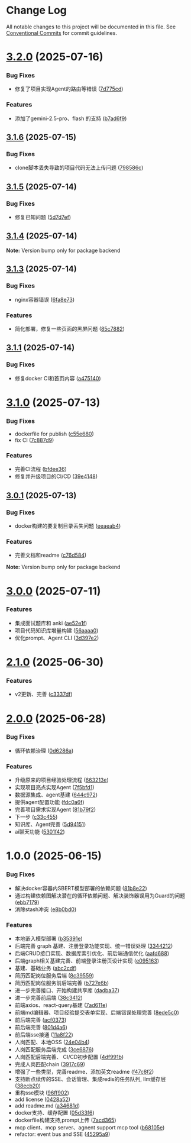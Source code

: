 # Change Log

All notable changes to this project will be documented in this file.
See [Conventional Commits](https://conventionalcommits.org) for commit guidelines.

# [3.2.0](https://github.com/weicanie/prisma-ai/compare/v3.1.6...v3.2.0) (2025-07-16)

### Bug Fixes

- 修复了项目实现Agent的路由等错误 ([7d775cd](https://github.com/weicanie/prisma-ai/commit/7d775cdce28ebbfcc606a2ff929324abf1d5d145))

### Features

- 添加了gemini-2.5-pro、flash 的支持 ([b7ad6f9](https://github.com/weicanie/prisma-ai/commit/b7ad6f925772ae335a2de9178dee031ae70c8000))

## [3.1.6](https://github.com/weicanie/prisma-ai/compare/v3.1.5...v3.1.6) (2025-07-15)

### Bug Fixes

- clone脚本丢失导致的项目代码无法上传问题 ([798586c](https://github.com/weicanie/prisma-ai/commit/798586cd4f006b1fafe44a730710fccec11338dc))

## [3.1.5](https://github.com/weicanie/prisma-ai/compare/v3.1.4...v3.1.5) (2025-07-14)

### Bug Fixes

- 修复已知问题 ([5d7d7ef](https://github.com/weicanie/prisma-ai/commit/5d7d7efa2a6b08b8966ff200d14dc56dad3d146f))

## [3.1.4](https://github.com/weicanie/prisma-ai/compare/v3.1.3...v3.1.4) (2025-07-14)

**Note:** Version bump only for package backend

## [3.1.3](https://github.com/weicanie/prisma-ai/compare/v3.1.2...v3.1.3) (2025-07-14)

### Bug Fixes

- nginx容器错误 ([6fa8e73](https://github.com/weicanie/prisma-ai/commit/6fa8e73b53f1f55be35bd0ef0a85a55a17bac731))

### Features

- 简化部署，修复一些页面的黑屏问题 ([85c7882](https://github.com/weicanie/prisma-ai/commit/85c78827bc52fa8fd5bc0276694c78a35a31ab45))

## [3.1.1](https://github.com/weicanie/prisma-ai/compare/v3.1.0...v3.1.1) (2025-07-14)

### Bug Fixes

- 修复docker CI和首页内容 ([a475140](https://github.com/weicanie/prisma-ai/commit/a475140b7f1c2b16628a741adf4e7e534904e3b9))

# [3.1.0](https://github.com/weicanie/prisma-ai/compare/v3.0.1...v3.1.0) (2025-07-13)

### Bug Fixes

- dockerfile for publish ([c55e680](https://github.com/weicanie/prisma-ai/commit/c55e680ec391467d94ccb665c47ded52da63cf9e))
- fix CI ([7c887d9](https://github.com/weicanie/prisma-ai/commit/7c887d99332109a4875b1f55e521e21958188ff6))

### Features

- 完善CI流程 ([bfdee36](https://github.com/weicanie/prisma-ai/commit/bfdee365ad8c7d3d44d9cee71f56c7ff99683ae1))
- 修复并升级项目的CI/CD ([39e4148](https://github.com/weicanie/prisma-ai/commit/39e4148b19c053ed040efee06a1dff868188f92c))

## [3.0.1](https://github.com/weicanie/prisma-ai/compare/v3.0.0...v3.0.1) (2025-07-13)

### Bug Fixes

- docker构建的要复制目录丢失问题 ([eeaeab4](https://github.com/weicanie/prisma-ai/commit/eeaeab490df9b5ea39dd1af684cc6da457930a44))

### Features

- 完善文档和readme ([c76d584](https://github.com/weicanie/prisma-ai/commit/c76d5843ae7a4885faa3067dd4586269242da789))

**Note:** Version bump only for package backend

# [3.0.0](https://github.com/weicanie/prisma-ai/compare/v2.1.0...v3.0.0) (2025-07-11)

### Features

- 集成面试题库和 anki ([ae52e1f](https://github.com/weicanie/prisma-ai/commit/ae52e1f2f9953c595c279b684d9c9c35625ccdeb))
- 项目代码知识库增量构建 ([56aaaa0](https://github.com/weicanie/prisma-ai/commit/56aaaa0c115dcb6b5c66ba47790125bf5b7a7857))
- 优化prompt、Agent CLI ([3d397e2](https://github.com/weicanie/prisma-ai/commit/3d397e23b1778e0938c85d277c1a67ca678f04e7))

# [2.1.0](https://github.com/weicanie/prisma-ai/compare/v2.0.0...v2.1.0) (2025-06-30)

### Features

- v2更新、完善 ([c3337df](https://github.com/weicanie/prisma-ai/commit/c3337df125184f88b9b370fcf8493db85b965c59))

# [2.0.0](https://github.com/weicanie/prisma-ai/compare/v1.0.0...v2.0.0) (2025-06-28)

### Bug Fixes

- 循环依赖治理 ([0d6286a](https://github.com/weicanie/prisma-ai/commit/0d6286a0c52547df9f4d10e9129034f36b0157db))

### Features

- 升级原来的项目经验处理流程 ([663213e](https://github.com/weicanie/prisma-ai/commit/663213ea4e24f504ee40084f611cc7ab85a6bca6))
- 实现项目亮点实现Agent ([7f5bfd1](https://github.com/weicanie/prisma-ai/commit/7f5bfd1fbf2e2220f4679e5684e38b331e23cf73))
- 数据源集成、agent基建 ([644c972](https://github.com/weicanie/prisma-ai/commit/644c9726026eca15fc1747a7ecba92ee1b27ae60))
- 提供agent配置功能 ([fdc0a6f](https://github.com/weicanie/prisma-ai/commit/fdc0a6f624f7d8aef85bea76a0b74ecd20f79c46))
- 完善项目需求实现Agent ([81b79f2](https://github.com/weicanie/prisma-ai/commit/81b79f2369cda0c33d38fb1a837cb1b344388ceb))
- 下一步 ([c33c455](https://github.com/weicanie/prisma-ai/commit/c33c455beb21536cccdf49e1fd6bdcbcee743095))
- 知识库、Agent完善 ([5d94151](https://github.com/weicanie/prisma-ai/commit/5d941517ed1e83c79a7cad0f399d32f65ee48115))
- ai聊天功能 ([5301f42](https://github.com/weicanie/prisma-ai/commit/5301f4293857ef7fa49d33b402d33b940bdce3ea))

# 1.0.0 (2025-06-15)

### Bug Fixes

- 解决docker容器内SBERT模型部署的依赖问题 ([81b8e22](https://github.com/weicanie/prisma-ai/commit/81b8e22129926c041d5c6ead87ca2166d959661d))
- 通过构建依赖图解决潜在的循环依赖问题、解决装饰器误用为Guard的问题 ([ebb7179](https://github.com/weicanie/prisma-ai/commit/ebb71790dd05439a32c16dee4fdb5fa976d0dec0))
- 消除stash冲突 ([e8b0bd0](https://github.com/weicanie/prisma-ai/commit/e8b0bd0f925c2bf1467177c28d0d97234beee332))

### Features

- 本地嵌入模型部署 ([b35391e](https://github.com/weicanie/prisma-ai/commit/b35391eb7abe64cf6fd11314ade10fb9e5a2d2ac))
- 后端完善 graph 基建、注册登录功能实现、统一错误处理 ([3344212](https://github.com/weicanie/prisma-ai/commit/3344212a5d00a4c35d95777bbd023f99faad414f))
- 后端CRUD接口实现、数据库索引优化、前后端通信优化 ([aafd688](https://github.com/weicanie/prisma-ai/commit/aafd688695c357ca1c40049ea4aeb826e848754d))
- 后端graph相关基建完善、前端登录注册页设计实现 ([e095163](https://github.com/weicanie/prisma-ai/commit/e095163d1edfdc6c5b5abaa6c942dae86e2b22e9))
- 基建、基础业务 ([abc2cdf](https://github.com/weicanie/prisma-ai/commit/abc2cdf12b4619e65224f8d60f1ac07d0b845c8d))
- 简历匹配岗位服务后端 ([8c39559](https://github.com/weicanie/prisma-ai/commit/8c395597e8ae5ac8e4a6bb7b6cc903ebe65ea4e6))
- 简历匹配岗位服务前后端完善 ([b727e6b](https://github.com/weicanie/prisma-ai/commit/b727e6beccc47178b0f3fcbff8b8be0b57f620d1))
- 进一步完善接口、开始构建共享库 ([dadba37](https://github.com/weicanie/prisma-ai/commit/dadba378c5cd4adffda80a01656d0a374cdd8206))
- 进一步完善前后端 ([38c3412](https://github.com/weicanie/prisma-ai/commit/38c341273e784cb1eee3d813a1c57b8311da1ed4))
- 前端axios、react-query基建 ([7ad611e](https://github.com/weicanie/prisma-ai/commit/7ad611eeabbe2aeb0dcee29390f03a6202656f8d))
- 前端md编辑器、项目经验提交表单实现、后端错误处理完善 ([8ede5c0](https://github.com/weicanie/prisma-ai/commit/8ede5c0e3aede4f53fd47124e918613118349c3e))
- 前后端完善 ([acf0373](https://github.com/weicanie/prisma-ai/commit/acf037337657975c364fd0190a4f8b3db4a44655))
- 前后端完善 ([801d4a6](https://github.com/weicanie/prisma-ai/commit/801d4a6925c8eba387412d0d92c1b273a2d012c2))
- 前后端sse接通 ([11a8f22](https://github.com/weicanie/prisma-ai/commit/11a8f227659089bd3596cc209c0489979792ad4e))
- 人岗匹配、本地OSS ([24e04b4](https://github.com/weicanie/prisma-ai/commit/24e04b4860c597ea30977fe771f73a434c5d25ce))
- 人岗匹配服务后端完成 ([3ce6876](https://github.com/weicanie/prisma-ai/commit/3ce68764d430ceb4c442520967927bf6e56a3f2a))
- 人岗匹配后端完善、 CI/CD初步配置 ([4df991b](https://github.com/weicanie/prisma-ai/commit/4df991bb7c63235c88b28b7a3567b8a7d6d71bee))
- 完成人岗匹配chain ([3917c69](https://github.com/weicanie/prisma-ai/commit/3917c6907dc4eccd798f4e1fc29c55f26a8d1553))
- 增强了一些类型，完善readme、添加英文readme ([f47c8f2](https://github.com/weicanie/prisma-ai/commit/f47c8f265f24d4c4d0507b6ae92b47334e0e83f4))
- 支持断点续传的SSE、会话管理、集成redis的任务队列, llm缓存层 ([38ecb20](https://github.com/weicanie/prisma-ai/commit/38ecb20941865c3a7053b436da901f08eee1f930))
- 重构sse模块 ([96ff902](https://github.com/weicanie/prisma-ai/commit/96ff902aabf58a6ad6080e86c1eb43f388b741ca))
- add license ([0428a52](https://github.com/weicanie/prisma-ai/commit/0428a529a2396e19c68da99a7555cf5dc7c675ae))
- add readme.md ([a34681d](https://github.com/weicanie/prisma-ai/commit/a34681d349c336e4ffc82ec1e1980b4d5e365292))
- docker支持、缓存配置 ([05d33f6](https://github.com/weicanie/prisma-ai/commit/05d33f62c144bf79c3559cd9d2a8bc22cf612ff5))
- dockerfile构建支持,prompt上传 ([7acd365](https://github.com/weicanie/prisma-ai/commit/7acd365eef40fa279da0d38f81816312f3e1c163))
- mcp client、mcp server、agnent support mcp tool ([b68105e](https://github.com/weicanie/prisma-ai/commit/b68105e917d394f20b93e8af4e77844a85cf5cca))
- refactor: event bus and SSE ([45295a9](https://github.com/weicanie/prisma-ai/commit/45295a996eb2922ed5e2c68e9a035d87decd98ba))
